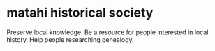 # matahi historical society
Preserve local knowledge.
Be a resource for people interested in local history.
Help people researching genealogy.
